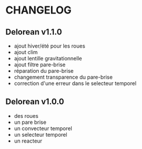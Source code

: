 # CHANGELOG

## Delorean v1.1.0

- ajout hiver/été pour les roues
- ajout clim
- ajout lentille gravitationnelle
- ajout filtre pare-brise
- réparation du pare-brise
- changement transparence du pare-brise
- correction d'une erreur dans le selecteur temporel

## Delorean v1.0.0

- des roues
- un pare brise
- un convecteur temporel
- un selecteur temporel
- un reacteur

